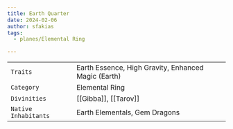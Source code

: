 ```yaml
---
title: Earth Quarter
date: 2024-02-06
author: sfakias
tags:
  - planes/Elemental Ring

---
```

| | |
| --- | --- |
| `Traits` | Earth Essence, High Gravity, Enhanced Magic (Earth) |
| `Category` | Elemental Ring |
| `Divinities` | [[Gibba]], [[Tarov]] |
| `Native Inhabitants` | Earth Elementals, Gem Dragons |